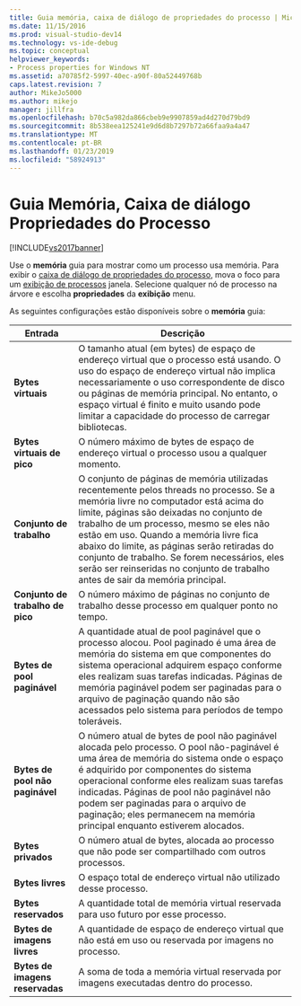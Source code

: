 ```yaml
---
title: Guia memória, caixa de diálogo de propriedades do processo | Microsoft Docs
ms.date: 11/15/2016
ms.prod: visual-studio-dev14
ms.technology: vs-ide-debug
ms.topic: conceptual
helpviewer_keywords:
- Process properties for Windows NT
ms.assetid: a70785f2-5997-40ec-a90f-80a52449768b
caps.latest.revision: 7
author: MikeJo5000
ms.author: mikejo
manager: jillfra
ms.openlocfilehash: b70c5a982da866cbeb9e9907859ad4d270d79bd9
ms.sourcegitcommit: 8b538eea125241e9d6d8b7297b72a66faa9a4a47
ms.translationtype: MT
ms.contentlocale: pt-BR
ms.lasthandoff: 01/23/2019
ms.locfileid: "58924913"
---
```

# <a name="memory-tab-process-properties-dialog-box"></a>Guia Memória, Caixa de diálogo Propriedades do Processo
[!INCLUDE[vs2017banner](../includes/vs2017banner.md)]

Use o **memória** guia para mostrar como um processo usa memória. Para exibir o [caixa de diálogo de propriedades do processo](../debugger/process-properties-dialog-box.md), mova o foco para um [exibição de processos](../debugger/processes-view.md) janela. Selecione qualquer nó de processo na árvore e escolha **propriedades** da **exibição** menu.  
  
 As seguintes configurações estão disponíveis sobre o **memória** guia:  
  
|Entrada|Descrição|  
|-----------|-----------------|  
|**Bytes virtuais**|O tamanho atual (em bytes) de espaço de endereço virtual que o processo está usando. O uso do espaço de endereço virtual não implica necessariamente o uso correspondente de disco ou páginas de memória principal. No entanto, o espaço virtual é finito e muito usando pode limitar a capacidade do processo de carregar bibliotecas.|  
|**Bytes virtuais de pico**|O número máximo de bytes de espaço de endereço virtual o processo usou a qualquer momento.|  
|**Conjunto de trabalho**|O conjunto de páginas de memória utilizadas recentemente pelos threads no processo. Se a memória livre no computador está acima do limite, páginas são deixadas no conjunto de trabalho de um processo, mesmo se eles não estão em uso. Quando a memória livre fica abaixo do limite, as páginas serão retiradas do conjunto de trabalho. Se forem necessários, eles serão ser reinseridas no conjunto de trabalho antes de sair da memória principal.|  
|**Conjunto de trabalho de pico**|O número máximo de páginas no conjunto de trabalho desse processo em qualquer ponto no tempo.|  
|**Bytes de pool paginável**|A quantidade atual de pool paginável que o processo alocou. Pool paginado é uma área de memória do sistema em que componentes do sistema operacional adquirem espaço conforme eles realizam suas tarefas indicadas. Páginas de memória paginável podem ser paginadas para o arquivo de paginação quando não são acessados pelo sistema para períodos de tempo toleráveis.|  
|**Bytes de pool não paginável**|O número atual de bytes de pool não paginável alocada pelo processo. O pool não-paginável é uma área de memória do sistema onde o espaço é adquirido por componentes do sistema operacional conforme eles realizam suas tarefas indicadas. Páginas de pool não paginável não podem ser paginadas para o arquivo de paginação; eles permanecem na memória principal enquanto estiverem alocados.|  
|**Bytes privados**|O número atual de bytes, alocada ao processo que não pode ser compartilhado com outros processos.|  
|**Bytes livres**|O espaço total de endereço virtual não utilizado desse processo.|  
|**Bytes reservados**|A quantidade total de memória virtual reservada para uso futuro por esse processo.|  
|**Bytes de imagens livres**|A quantidade de espaço de endereço virtual que não está em uso ou reservada por imagens no processo.|  
|**Bytes de imagens reservadas**|A soma de toda a memória virtual reservada por imagens executadas dentro do processo.|
